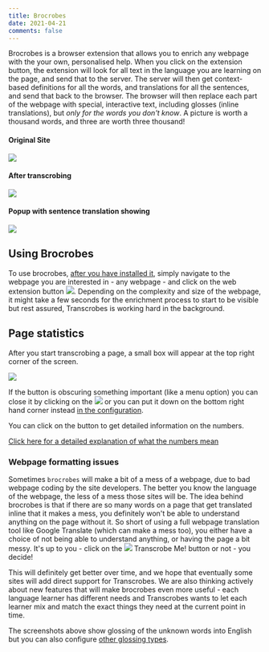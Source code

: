 ```yaml
---
title: Brocrobes
date: 2021-04-21
comments: false
---
```


Brocrobes is a browser extension that allows you to enrich any webpage with the your own, personalised help. When you click on the extension button, the extension will look for all text in the language you are learning on the page, and send that to the server. The server will then get context-based definitions for all the words, and translations for all the sentences, and send that back to the browser. The browser will then replace each part of the webpage with special, interactive text, including glosses (inline translations), but _only for the words you don't know_. A picture is worth a thousand words, and three are worth three thousand!

#### Original Site
<img style="max-width:50%" src="/img/brocrobes/xinhua1.png"/>
<br/>

#### After transcrobing
<img style="max-width:50%" src="/img/brocrobes/xinhua2.png"/>
<br/>

#### Popup with sentence translation showing
<img style="max-width:50%" src="/img/brocrobes/xinhua3.png"/>

## Using Brocrobes

To use brocrobes, [after you have installed it](/page/software/install/clients/brocrobes/), simply navigate to the webpage you are interested in - any webpage - and click on the web extension button <img style="display:inline;" src="/img/favicon.ico" />. Depending on the complexity and size of the webpage, it might take a few seconds for the enrichment process to start to be visible but rest assured, Transcrobes is working hard in the background.

## Page statistics
After you start transcrobing a page, a small box will appear at the top right corner of the screen. 

<img style="max-width:50%" src="/img/brocrobes/stats1.png"/>

If the button is obscuring something important (like a menu option) you can close it by clicking on the <img style="display:inline;" src="/img/brocrobes/stats3.png" /> or you can put it down on the bottom right hand corner instead [in the configuration](/page/software/install/clients/brocrobes/).

You can click on the button to get detailed information on the numbers.

[Click here for a detailed explanation of what the numbers mean](/page/software/learn/content-stats/)

### Webpage formatting issues
Sometimes `brocrobes` will make a bit of a mess of a webpage, due to bad webpage coding by the site developers. The better you know the language of the webpage, the less of a mess those sites will be. The idea behind brocrobes is that if there are so many words on a page that get translated inline that it makes a mess, you definitely won't be able to understand anything on the page without it. So short of using a full webpage translation tool like Google Translate (which can make a mess too), you either have a choice of not being able to understand anything, or having the page a bit messy. It's up to you - click on the <img style="display:inline;" src="/img/favicon.ico" /> Transcrobe Me! button or not - you decide!

This will definitely get better over time, and we hope that eventually some sites will add direct support for Transcrobes. We are also thinking actively about new features that will make brocrobes even more useful - each language learner has different needs and Transcrobes wants to let each learner mix and match the exact things they need at the current point in time.

The screenshots above show glossing of the unknown words into English but you can also configure [other glossing types](/page/software/configure/glossing).
